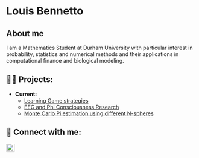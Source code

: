 <h1>Louis Bennetto</h1>

<h2>About me</h2>
<a>I am a Mathematics Student at Durham University with particular interest in probability, statistics and numerical methods and their applications in computational finance and biological modeling.</a>

<h2>👨‍💻 Projects:</h2>

- <b>Current:</b>
  - [Learning Game strategies](https://github.com/LouisBennetto/Learning-Game-Strategies/)
  - [EEG and Phi Consciousness Research](https://github.com/LouisBennetto/Canaham/)
  - [Monte Carlo Pi estimation using different N-spheres](https://github.com/LouisBennetto/Pi-MC/)

<h2> 🤳 Connect with me:</h2>

[<img align="left" alt="Louis Bennetto | LinkedIn" width="22px" src="https://cdn.jsdelivr.net/npm/simple-icons@v3/icons/linkedin.svg" />][linkedin]

[linkedin]: https://linkedin.com/in/louis-bennetto


